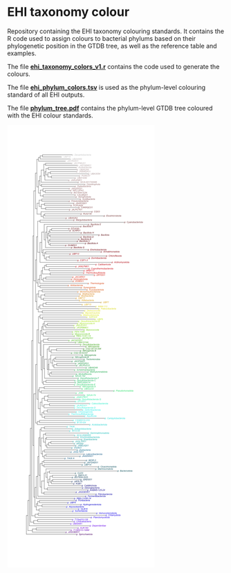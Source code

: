 # EHI taxonomy colour
Repository containing the EHI taxonomy colouring standards. It contains the R code used to assign colours to bacterial phylums based on their phylogenetic position in the GTDB tree, as well as the reference table and examples.

The file [**ehi_taxonomy_colors_v1.r**](https://github.com/earthhologenome/EHI_taxonomy_colour/blob/main/ehi_taxonomy_colors_v1.r) contains the code used to generate the colours.

The file [**ehi_phylum_colors.tsv**](https://raw.githubusercontent.com/earthhologenome/EHI_taxonomy_colour/main/ehi_phylum_colors.tsv) is used as the phylum-level colouring standard of all EHI outputs.

The file [**phylum_tree.pdf**](https://github.com/earthhologenome/EHI_taxonomy_colour/blob/main/phylum_tree.pdf) contains the phylum-level GTDB tree coloured with the EHI colour standards.

 ![Coloured GTDB 214 phylum tree](phylum_tree.png)
